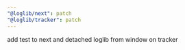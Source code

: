 ```yaml
---
"@loglib/next": patch
"@loglib/tracker": patch
---
```


add test to next and detached loglib from window on tracker
